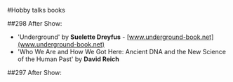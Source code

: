 #Hobby talks books

##298 After Show:
- 'Underground' by **Suelette Dreyfus** - [www.underground-book.net](www.underground-book.net)
- 'Who We Are and How We Got Here: Ancient DNA and the New Science of the Human Past' by **David Reich**

##297 After Show:
